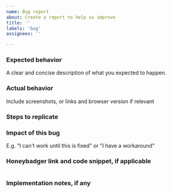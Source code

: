 ```yaml
---
name: Bug report
about: Create a report to help us improve
title: ''
labels: 'bug'
assignees: ''

---
```


### Expected behavior
A clear and concise description of what you expected to happen.

### Actual behavior
Include screenshots, or links and browser version if relevant

### Steps to replicate

### Impact of this bug
E.g. "I can't work until this is fixed" or "I have a workaround"

### Honeybadger link and code snippet, if applicable

```
```

### Implementation notes, if any

